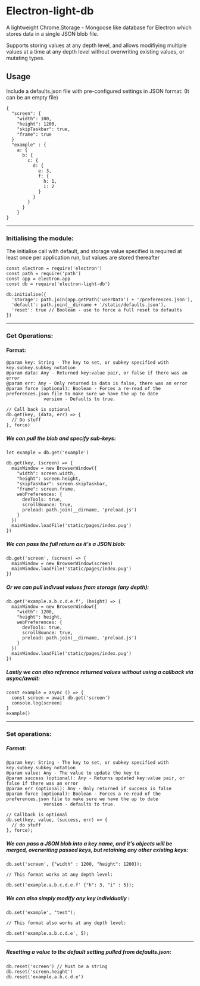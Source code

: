 # Electron-light-db

A lightweight Chrome.Storage - Mongoose like database for Electron which stores data in a single JSON blob file. 

Supports storing values at any depth level, and allows modifiying multiple values at a time at any depth level without overwriting existing values, or mutating types. 

## Usage
 
  Include a defaults.json file with pre-configured settings in JSON format:
  (It can be an empty file)
  
    {
      "screen": {
        "width": 100,
        "height": 1200,
        "skipTaskbar": true,
        "frame": true
      }
      "example" : {
        a: {
          b: {
            c: {
              d: {
                e: 3,
                f: {
                  h: 1,
                  i: 2
                }
              }
            }
          }
        }
    }
    
--- 

### Initialising the module:

The initialise call with default, and storage value specified is required at least once per application run, but values are stored thereafter

    const electron = require('electron')
    const path = require('path')
    const app = electron.app
    const db = require('electron-light-db')
   
    db.initialise({
      'storage': path.join(app.getPath('userData') + '/preferences.json'),
      'default': path.join(__dirname + '/static/defaults.json'),
      'reset': true // Boolean - use to force a full reset to defaults
    })
    
--- 

### Get Operations:  

#### Format: 

    @param key: String - The key to set, or subkey specified with key.subkey.subkey notation
    @param data: Any - Returned key:value pair, or false if there was an error
    @param err: Any - Only returned is data is false, there was an error
    @param force (optional): Boolean - Forces a re-read of the preferences.json file to make sure we have the up to date 
                  version - Defaults to true.
    
    // Call back is optional
    db.get(key, (data, err) => {
      // Do stuff
    }, force)  
    
    
 
##### We can pull the blob and specify sub-keys:
    
    let example = db.get('example')
    
    db.get(key, (screen) => {
      mainWindow = new BrowserWindow({
        "width": screen.width,
        "height": screen.height,
        "skipTaskbar": screen.skipTaskbar,
        "frame": screen.frame,
        webPreferences: {
          devTools: true,
          scrollBounce: true,
          preload: path.join(__dirname, 'preload.js')
        }
      })
      mainWindow.loadFile('static/pages/index.pug')
    })  
    
##### We can pass the full return as it's a JSON blob:
   
    db.get('screen', (screen) => {
      mainWindow = new BrowserWindow(screen)
      mainWindow.loadFile('static/pages/index.pug')
    })  
    
    
##### Or we can pull indivual values from storage (any depth): 
  
    db.get('example.a.b.c.d.e.f', (height) => {
      mainWindow = new BrowserWindow({
        "width": 1200,
        "height": height,
        webPreferences: {
          devTools: true,
          scrollBounce: true,
          preload: path.join(__dirname, 'preload.js')
        }
      })
      mainWindow.loadFile('static/pages/index.pug')
    }) 
    
##### Lastly we can also reference returned values without using a callback via async/await: 
    
    const example = async () => {
      const screen = await db.get('screen')
      console.log(screen)
    }
    example()

---

### Set operations: 
  
##### Format: 

    @param key: String - The key to set, or subkey specified with key.subkey.subkey notation
    @param value: Any - The value to update the key to
    @param success (optional): Any - Returns updated key:value pair, or false if there was an error
    @param err (optional): Any - Only returned if success is false
    @param force (optional): Boolean - Forces a re-read of the preferences.json file to make sure we have the up to date
                  version - defaults to true.
  
    // Callback is optional
    db.set(key, value, (success, err) => { 
      // do stuff
    }, force);
    
  
##### We can pass a JSON blob into a key name, and it's objects will be merged, overwriting passed keys, but retaining any other existing keys: 

    db.set('screen', {"width" : 1200, "height": 1200});
      
    // This format works at any depth level: 
    
    db.set('example.a.b.c.d.e.f' {"h": 3, "i" : 5});

##### We can also simply modify any key individually :

    db.set('example', "test");
   
    // This format also works at any depth level:
    
    db.set('example.a.b.c.d.e', 5);
        
--- 

##### Resetting a value to the default setting pulled from defaults.json: 
  
    db.reset('screen') // Must be a string
    db.reset('screen.height')
    db.reset('example.a.b.c.d.e')
